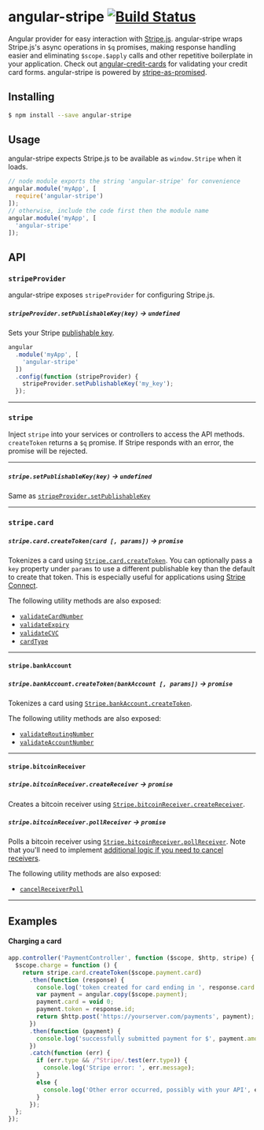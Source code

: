 angular-stripe [![Build Status](https://travis-ci.org/bendrucker/angular-stripe.svg?branch=master)](https://travis-ci.org/bendrucker/angular-stripe)
==============

Angular provider for easy interaction with [Stripe.js](https://stripe.com/docs/stripe.js). angular-stripe wraps Stripe.js's async operations in `$q` promises, making response handling easier and eliminating `$scope.$apply` calls and other repetitive boilerplate in your application. Check out [angular-credit-cards](https://github.com/bendrucker/angular-credit-cards) for validating your credit card forms. angular-stripe is powered by [stripe-as-promised](https://github.com/bendrucker/stripe-as-promised).

## Installing
```bash
$ npm install --save angular-stripe
```

## Usage

angular-stripe expects Stripe.js to be available as `window.Stripe` when it loads.

```js
// node module exports the string 'angular-stripe' for convenience
angular.module('myApp', [
  require('angular-stripe')
]);
// otherwise, include the code first then the module name
angular.module('myApp', [
  'angular-stripe'
]);
```

## API

### `stripeProvider`

angular-stripe exposes `stripeProvider` for configuring Stripe.js.

##### `stripeProvider.setPublishableKey(key)` -> `undefined`

Sets your Stripe [publishable key](https://stripe.com/docs/stripe.js#setting-publishable-key). 

```js
angular
  .module('myApp', [
    'angular-stripe'
  ])
  .config(function (stripeProvider) {
    stripeProvider.setPublishableKey('my_key');
  });
```

<hr>

### `stripe`

Inject `stripe` into your services or controllers to access the API methods. `createToken` returns a `$q` promise. If Stripe responds with an error, the promise will be rejected. 

---

##### `stripe.setPublishableKey(key)` -> `undefined`

Same as [`stripeProvider.setPublishableKey`](#stripeprovidersetpublishablekeykey---undefined)

---

### `stripe.card`

##### `stripe.card.createToken(card [, params])` -> `promise`
 
Tokenizes a card using [`Stripe.card.createToken`](https://stripe.com/docs/stripe.js#card-createToken). You can optionally pass a `key` property under `params` to use a different publishable key than the default to create that token. This is especially useful for applications using [Stripe Connect](https://stripe.com/connect).

The following utility methods are also exposed:

* [`validateCardNumber`](https://stripe.com/docs/stripe.js#card-validateCardNumber)
* [`validateExpiry`](https://stripe.com/docs/stripe.js#card-validateExpiry)
* [`validateCVC`](https://stripe.com/docs/stripe.js#card-validateCVC)
* [`cardType`](https://stripe.com/docs/stripe.js#card-cardType)

---

#### `stripe.bankAccount`
 
##### `stripe.bankAccount.createToken(bankAccount [, params])` -> `promise`

Tokenizes a card using [`Stripe.bankAccount.createToken`](https://stripe.com/docs/stripe.js#bank-account-createToken).

The following utility methods are also exposed:

* [`validateRoutingNumber`](https://stripe.com/docs/stripe.js#bank-account-validateRoutingNumber)
* [`validateAccountNumber`](https://stripe.com/docs/stripe.js#bank-account-validateAccountNumber)

---

#### `stripe.bitcoinReceiver`

##### `stripe.bitcoinReceiver.createReceiver` -> `promise`

Creates a bitcoin receiver using [`Stripe.bitcoinReceiver.createReceiver`](https://stripe.com/docs/stripe.js#bitcoinreceiver-createreceiver).

##### `stripe.bitcoinReceiver.pollReceiver` -> `promise`

Polls a bitcoin receiver using [`Stripe.bitcoinReceiver.pollReceiver`](https://stripe.com/docs/stripe.js#bitcoinreceiver-pollreceiver). Note that you'll need to implement [additional logic if you need to cancel receivers](https://github.com/bendrucker/stripe-as-promised#bitcoin).

The following utility methods are also exposed:

* [`cancelReceiverPoll`](https://stripe.com/docs/stripe.js#bitcoinreceiver-cancelreceiverpoll)

---

## Examples

#### Charging a card

```js
app.controller('PaymentController', function ($scope, $http, stripe) {
  $scope.charge = function () {
    return stripe.card.createToken($scope.payment.card)
      .then(function (response) {
        console.log('token created for card ending in ', response.card.last4);
        var payment = angular.copy($scope.payment);
        payment.card = void 0;
        payment.token = response.id;
        return $http.post('https://yourserver.com/payments', payment);
      })
      .then(function (payment) {
        console.log('successfully submitted payment for $', payment.amount);
      })
      .catch(function (err) {
        if (err.type && /^Stripe/.test(err.type)) {
          console.log('Stripe error: ', err.message);
        }
        else {
          console.log('Other error occurred, possibly with your API', err.message);
        }
      });
  };
});
```
